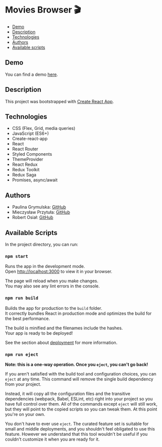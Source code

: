 # Movies Browser 🎬 

* [Demo](#demo)
* [Description](#description)
* [Technologies](#technologies)
* [Authors](#authors)
* [Available scripts](#available-scripts)

## Demo

You can find a demo [here](https://paulgrym.github.io/movies-browser/).

## Description



This project was bootstrapped with [Create React App](https://github.com/facebook/create-react-app).

## Technologies

- CSS (Flex, Grid, media queries)
- JavaScript (ES6+)
- Create-react-app
- React
- React Router
- Styled Components
- ThemeProvider
- React Redux 
- Redux Toolkit
- Redux Saga
- Promises, async/await

## Authors
- Paulina Grymulska: [GitHub](https://github.com/paulgrym)
- Mieczysław Przytuła: [GitHub](https://github.com/MieczyslawFrontDev)
- Robert Osiał: [GitHub](https://github.com/RobertOsial)

## Available Scripts

In the project directory, you can run:

### `npm start`

Runs the app in the development mode.\
Open [http://localhost:3000](http://localhost:3000) to view it in your browser.

The page will reload when you make changes.\
You may also see any lint errors in the console.

### `npm run build`

Builds the app for production to the `build` folder.\
It correctly bundles React in production mode and optimizes the build for the best performance.

The build is minified and the filenames include the hashes.\
Your app is ready to be deployed!

See the section about [deployment](https://facebook.github.io/create-react-app/docs/deployment) for more information.

### `npm run eject`

**Note: this is a one-way operation. Once you `eject`, you can't go back!**

If you aren't satisfied with the build tool and configuration choices, you can `eject` at any time. This command will remove the single build dependency from your project.

Instead, it will copy all the configuration files and the transitive dependencies (webpack, Babel, ESLint, etc) right into your project so you have full control over them. All of the commands except `eject` will still work, but they will point to the copied scripts so you can tweak them. At this point you're on your own.

You don't have to ever use `eject`. The curated feature set is suitable for small and middle deployments, and you shouldn't feel obligated to use this feature. However we understand that this tool wouldn't be useful if you couldn't customize it when you are ready for it.
